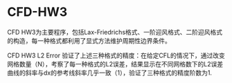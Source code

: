# CFD-HW3

CFD HW3为主要程序，包括Lax-Friedrichs格式、一阶迎风格式、二阶迎风格式的构造，每一种格式都利用了显式方法维护周期性边界条件。

CFD HW3 L2 Error 验证了上述三种格式的精度：在给定CFL的情况下，通过改变网格数量（N），考察了每一种格式的L2误差，结果显示在不同网格数下的L2误差曲线的斜率与dx的参考线斜率几乎一致（1），验证了三种格式的精度阶数为1.
